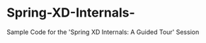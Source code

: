 Spring-XD-Internals-
====================

Sample Code for the 'Spring XD Internals: A Guided Tour' Session
